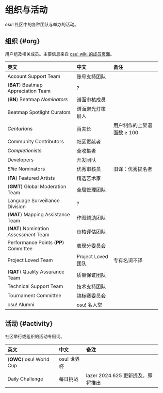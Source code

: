 # 组织与活动

osu! 社区中的各种团队与举办的活动。

## 组织 {#org}

用户组及相关成员。主要信息来自 [osu! wiki 的成员页面](https://osu.ppy.sh/wiki/zh/People)。

| 英文 | 中文 | 备注 |
| :-- | :-- | :-- |
| Account Support Team | 账号支持团队 |  |
| (**BAT**) Beatmap Appreciation Team | ? |  |
| (**BN**) Beatmap *Nominators* | 谱面审核成员 |  |
| Beatmap Spotlight Curators | 谱面聚光灯策展人 |  |
| *Centur*ions | 百夫长 | 用户制作的上架谱面数 $\geq$ 100 |
| Community Contributors | 社区贡献者 |  |
| *Completion*ists | 全收集者 |  |
| Developers | 开发团队 |  |
| *Elite* Nominators | 优秀审核员 | 旧译：优秀提名者 |
| (**FA**) Featured Artists | 精选艺术家 |  |
| (**GMT**) Global Moderation Team | 全局管理团队 |  |
| Language Surveillance Division | ? |  |
| (**MAT**) Mapping Assistance Team | 作图辅助团队 |  |
| (**NAT**) Nomination *Assessment* Team | 审核评估团队 |  |
| Performance Points (**PP**) Committee | 表现分委员会 |  |
| Project Loved Team | Project Loved 团队 | 专有名词不译 |
| (**QAT**) Quality Assurance Team | 质量保证团队 |  |
| Technical Support Team | 技术支持团队 |  |
| Tournament Committee | 锦标赛委员会 |  |
| osu! Alumni | osu! 名人堂 |  |

## 活动 {#activity}

社区举行或组织的活动专用词。

| 英文 | 中文 | 备注 |
| :-- | :-- | :-- |
| (**OWC**) osu! World Cup | osu! 世界杯 |  |
| Daily Challenge | 每日挑战 | lazer 2024.625 更新提及，即将推出 |

